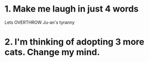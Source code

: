 # 1. Make me laugh in just 4 words

Lets OVERTHROW Ju-an's tyranny

# 2. I'm thinking of adopting 3 more cats. Change my mind.
